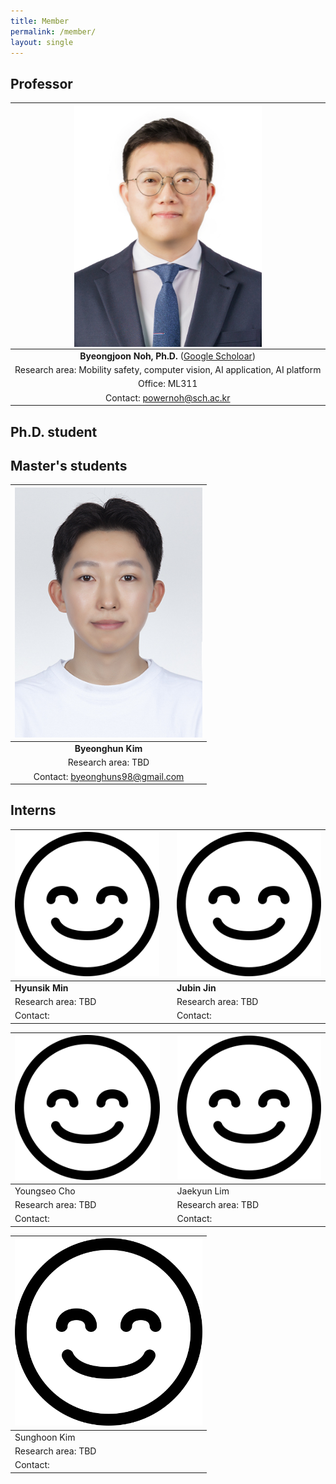 ```yaml
---
title: Member
permalink: /member/
layout: single
---
```

## Professor    

|<img src="../assets/images/member/bj.jpg" alt="Byeongjoon Noh" align="middle" width="300"> | 
| :--------: |
|**Byeongjoon Noh, Ph.D.** ([Google Scholoar](https://scholar.google.co.kr/citations?user=0mPWzzIAAAAJ&hl=en)) |
| Research area: Mobility safety, computer vision, AI application, AI platform |
| Office: ML311   | 
| Contact: powernoh@sch.ac.kr | 
  
## Ph.D. student

## Master's students    

| <img src="../assets/images/member/bh.jpg" alt="Byeonghuun Kim" width="300"> |
| :--------: |
| **Byeonghun Kim** |
| Research area: TBD   | 
| Contact: byeonghuns98@gmail.com   |

## Interns  
  
| <img src="../assets/images/member/no_img.png" alt="no_img" width="300"> | | <img src="../assets/images/member/no_img.png" alt="no_img" width="300">|
| -------- | -------- | -------- |
|**Hyunsik Min**| |**Jubin Jin** |
| Research area: TBD  | | Research area: TBD    |
| Contact:   | | Contact:    |  

| <img src="../assets/images/member/no_img.png" alt="no_img" width="300"> | | <img src="../assets/images/member/no_img.png" alt="no_img" width="300">|
| -------- | -------- | -------- |
| Youngseo Cho | | Jaekyun Lim |
| Research area: TBD  | | Research area: TBD    | 
| Contact:   | | Contact:    | 
    
| <img src="../assets/images/member/no_img.png" alt="no_img" width="300"> |
| -------- |
| Sunghoon Kim |
| Research area: TBD   |
| Contact:    |
